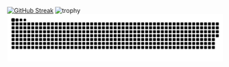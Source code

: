 
[![GitHub Streak](https://github-readme-streak-stats.herokuapp.com?user=shawnjohnson14)](https://git.io/streak-stats)
![trophy](https://github-profile-trophy.vercel.app/?username=shawnjohnson14)
![mishmanners snake gif](https://github.com/mishmanners/MishManners/blob/output/github-contribution-grid-snake.svg)

